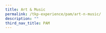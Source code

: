 ```yaml
---
title: Art & Music
permalink: /tkp-experience/pam/art-n-music/
description: ""
third_nav_title: PAM
---
```

